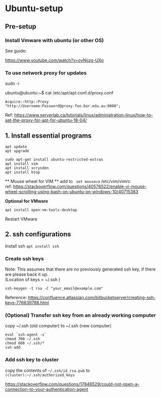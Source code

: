 # Ubuntu-setup

## Pre-setup

### Install Vmware with ubuntu (or other OS)

See guide:

https://www.youtube.com/watch?v=oyNjjzg-UXo


### To use network proxy for updates

sudo -i 

ubuntu@ubuntu:~$ cat /etc/apt/apt.conf.d/proxy.conf
```
Acquire::http::Proxy "http://Username:Password@proxy.foo.bar.edu.au:8080";
```

Ref: https://www.serverlab.ca/tutorials/linux/administration-linux/how-to-set-the-proxy-for-apt-for-ubuntu-18-04/

## 1. Install essential programs
```
apt update
apt upgrade

sudo apt-get install ubuntu-restricted-extras
apt install vim
apt install xcrysden 
apt install htop
```
** Mouse wheel for VIM **
add to ` set mouse=a` /etc/vim/vimrc  
ref: https://stackoverflow.com/questions/40576522/enable-vi-mouse-wheel-scrolling-using-bash-on-ubuntu-on-windows-10/40715383


**Optional for VMware**
```
apt install open-vm-tools-desktop
```
Restart VMware

## 2. ssh configurations 

Install ssh
`apt install ssh`

### Create ssh keys

Note: This assumes that there are no previously generated ssh key, if there are please back it up. \
(Location of keys = ~/.ssh )

```
ssh-keygen -t rsa -C "your_email@example.com"
```

Reference: https://confluence.atlassian.com/bitbucketserver/creating-ssh-keys-776639788.html

### (Optional) Transfer ssh key from an already working computer

copy ~/.ssh (old computer) to ~/.ssh (new computer)

```
eval `ssh-agent -s`
chmod 700 ~/.ssh
chmod 600 ~/.ssh/*
ssh-add
```

### Add ssh key to cluster

copy the contents of `~/.ssh/id_rsa.pub` to `(cluster):~/.ssh/authorized_keys`

https://stackoverflow.com/questions/17846529/could-not-open-a-connection-to-your-authentication-agent

